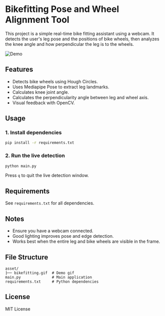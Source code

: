 # Bikefitting Pose and Wheel Alignment Tool

This project is a simple real-time bike fitting assistant using a webcam. It detects the user's leg pose and the positions of bike wheels, then analyzes the knee angle and how perpendicular the leg is to the wheels.

![Demo](asset/bikefitting.gif)

## Features

* Detects bike wheels using Hough Circles.
* Uses Mediapipe Pose to extract leg landmarks.
* Calculates knee joint angle.
* Calculates the perpendicularity angle between leg and wheel axis.
* Visual feedback with OpenCV.

## Usage

### 1. Install dependencies

```bash
pip install -r requirements.txt
```

### 2. Run the live detection

```bash
python main.py
```

Press `q` to quit the live detection window.

## Requirements

See `requirements.txt` for all dependencies.

## Notes

* Ensure you have a webcam connected.
* Good lighting improves pose and edge detection.
* Works best when the entire leg and bike wheels are visible in the frame.

## File Structure

```
asset/
├── bikefitting.gif  # Demo gif
main.py              # Main application
requirements.txt     # Python dependencies
```

## License

MIT License
